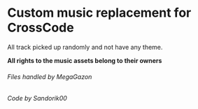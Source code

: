 # Custom music replacement for CrossCode

All track picked up randomly and not have any theme.

**All rights to the music assets belong to their owners**

###### Files handled by MegaGazon
###### Code by Sandorik00